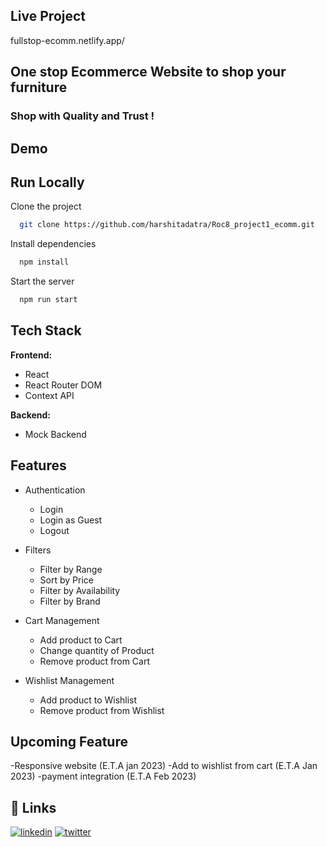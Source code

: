 
  ## Live Project
  
fullstop-ecomm.netlify.app/
## One stop Ecommerce Website to shop your furniture
### Shop with Quality and Trust !
  
## Demo




## Run Locally

Clone the project

```bash
  git clone https://github.com/harshitadatra/Roc8_project1_ecomm.git
```



Install dependencies

```bash
  npm install
```

Start the server

```bash
  npm run start
```


## Tech Stack

**Frontend:** 

- React
- React Router DOM
- Context API


**Backend:** 
- Mock Backend


## Features

- Authentication
    - Login
    - Login as Guest
    - Logout
- Filters 
    - Filter by Range
    - Sort by Price
    - Filter by Availability
    - Filter by Brand
    
- Cart Management 
    - Add product to Cart
    - Change quantity of Product
    - Remove product from Cart
- Wishlist Management
    - Add product to Wishlist
    - Remove product from Wishlist

## Upcoming Feature
  -Responsive website (E.T.A jan 2023)
  -Add to wishlist from cart (E.T.A Jan 2023)
  -payment integration (E.T.A Feb 2023)
  


## 🔗 Links
[![linkedin](https://img.shields.io/badge/linkedin-0A66C2?style=for-the-badge&logo=linkedin&logoColor=white)](https://www.linkedin.com/in/harshit-adatra-777818179/)
[![twitter](https://img.shields.io/badge/twitter-1DA1F2?style=for-the-badge&logo=twitter&logoColor=white)](https://twitter.com/Harshit_Adatra)


